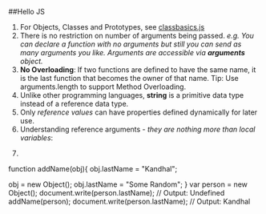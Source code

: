 ##Hello JS  

1. For Objects, Classes and Prototypes, see [classbasics.js](js/classbasics.js)
2. There is no restriction on number of arguments being passed. _e.g. You can declare a function with no arguments but still you can send as many arguments you like. Arguments are accessible via **arguments** object._
3. **No Overloading**: If two functions are defined to have the same name, it is the last function that becomes the owner of that name. Tip: Use arguments.length to support Method Overloading.
4. Unlike other programming languages, **string** is a primitive data type instead of a reference data type. 
5. Only _reference values_ can have properties defined dynamically for later use.
6. Understanding reference arguments - _they are nothing more than local variables_: 
7. ```javascript  
function addName(obj){
  obj.lastName = "Kandhal";
  
  obj = new Object();
  obj.lastName = "Some Random";
}
var person = new Object();
document.write(person.lastName);    // Output: Undefined
addName(person);
document.write(person.lastName);   // Output: Kandhal
